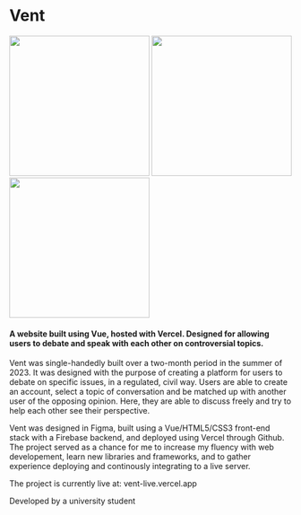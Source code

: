 # Vent

<p float="left">
  <img src="https://github.com/sashamrobinson/Storyteller/assets/62540597/6254531a-a922-48b1-8c2d-d249f5807cc3" width="250" />
  <img src="https://github.com/sashamrobinson/Storyteller/assets/62540597/36e3ded7-2170-4f00-aed3-88713be94cbf" width="250" />
  <img src="https://github.com/sashamrobinson/Storyteller/assets/62540597/7cc336c8-0bdc-4743-8bb4-9ad48f6ebec4" width="250" /> 
</p>


<h4> A website built using Vue, hosted with Vercel. Designed for allowing users to debate and speak with each other on controversial topics. </h4>

Vent was single-handedly built over a two-month period in the summer of 2023. It was designed with the purpose of creating a platform for users to debate on specific issues, in a regulated, civil way. Users are able to create an account, select a topic of conversation and be matched up with another user of the opposing opinion. Here, they are able to discuss freely and try to help each other see their perspective.

<p></p>
Vent was designed in Figma, built using a Vue/HTML5/CSS3 front-end stack with a Firebase backend, and deployed using Vercel through Github. The project served as a chance for me to increase my fluency with web developement, learn new libraries and frameworks, and to gather experience deploying and continously integrating to a live server.


The project is currently live at: vent-live.vercel.app

Developed by a university student
